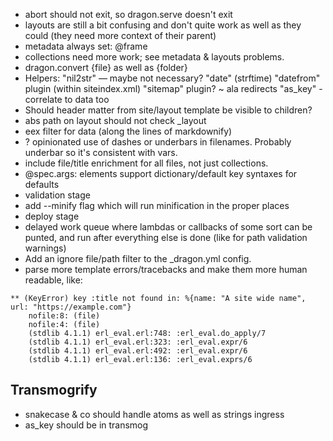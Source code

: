- abort should not exit, so dragon.serve doesn't exit
- layouts are still a bit confusing and don't quite work as well as they could
  (they need more context of their parent)
- metadata always set: @frame
- collections need more work; see metadata & layouts problems.
- dragon.convert {file} as well as {folder}
- Helpers:
  "nil2str" — maybe not necessary?
  "date" (strftime)
  "datefrom" plugin (within siteindex.xml)
  "sitemap" plugin? ~ ala redirects
  "as_key" - correlate to data too
- Should header matter from site/layout template be visible to children?
- abs path on layout should not check _layout
- eex filter for data (along the lines of markdownify)
- ? opinionated use of dashes or underbars in filenames. Probably underbar so it's
  consistent with vars.
- include file/title enrichment for all files, not just collections.
- @spec.args: elements support dictionary/default key syntaxes for defaults
- validation stage
- add --minify flag which will run minification in the proper places
- deploy stage
- delayed work queue where lambdas or callbacks of some sort can be punted,
  and run after everything else is done (like for path validation warnings)
- Add an ignore file/path filter to the _dragon.yml config.
- parse more template errors/tracebacks and make them more human readable, like:

```
** (KeyError) key :title not found in: %{name: "A site wide name", url: "https://example.com"}
    nofile:8: (file)
    nofile:4: (file)
    (stdlib 4.1.1) erl_eval.erl:748: :erl_eval.do_apply/7
    (stdlib 4.1.1) erl_eval.erl:323: :erl_eval.expr/6
    (stdlib 4.1.1) erl_eval.erl:492: :erl_eval.expr/6
    (stdlib 4.1.1) erl_eval.erl:136: :erl_eval.exprs/6
```

## Transmogrify

- snakecase & co should handle atoms as well as strings ingress
- as_key should be in transmog
